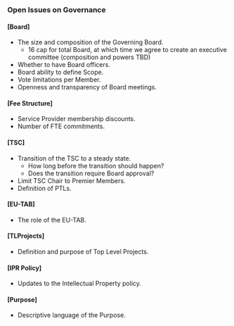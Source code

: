 
### Open Issues on Governance

#### \[Board\]
- The size and composition of the Governing Board.
	- 16 cap for total Board, at which time we agree to create an executive committee (composition and powers TBD)
- Whether to have Board officers.
- Board ability to define Scope.
- Vote limitations per Member.
- Openness and transparency of Board meetings.

#### \[Fee Structure\]
- Service Provider membership discounts.
- Number of FTE commitments.

#### \[TSC\]
- Transition of the TSC to a steady state.
	- How long before the transition should happen?
	- Does the transition require Board approval?
- Limit TSC Chair to Premier Members.
- Definition of PTLs.

#### \[EU-TAB\]
- The role of the EU-TAB.

#### \[TLProjects\]
- Definition and purpose of Top Level Projects.

#### \[IPR Policy\]
- Updates to the Intellectual Property policy.

#### \[Purpose\]
- Descriptive language of the Purpose.

